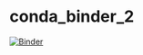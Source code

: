 # conda_binder_2
[![Binder](https://mybinder.org/badge_logo.svg)](https://mybinder.org/v2/gh/chelseamariepeterson/conda_binder_2.git/HEAD)
